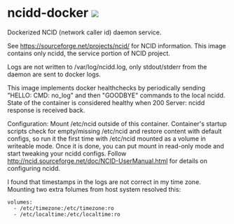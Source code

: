 # ncidd-docker  [![](https://images.microbadger.com/badges/image/martianrock/ncidd-docker.svg)](https://microbadger.com/images/martianrock/ncidd-docker "Get your own image badge on microbadger.com")

Dockerized NCID (network caller id) daemon service.

See https://sourceforge.net/projects/ncid/ for NCID information.
This image contains only ncidd, the service portion of NCID project.

Logs are not written to /var/log/ncidd.log, only stdout/stderr from the daemon are sent to docker logs.

This image implements docker healthchecks by periodically sending "HELLO: CMD: no_log" and then "GOODBYE" commands to the local ncidd. State of the container is considered healthy when 200 Server: ncidd response is received back.

Configuration:
Mount /etc/ncid outside of this container. Container's startup scripts check for empty/missing /etc/ncid and restore content with default configs, so run it the first time with /etc/ncid mounted as a volume in writeable mode. Once it is done, you can put mount in read-only mode and start tweaking your ncidd configs. Follow http://ncid.sourceforge.net/doc/NCID-UserManual.html for details on configuring ncidd.

I found that timestamps in the logs are not correct in my time zone. 
Mounting two extra folumes from host system resolved this:

    volumes:
      - /etc/timezone:/etc/timezone:ro
      - /etc/localtime:/etc/localtime:ro
